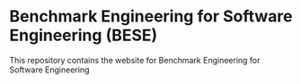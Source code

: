 # Benchmark Engineering for Software Engineering (BESE)

This repository contains the website for Benchmark Engineering for Software Engineering
